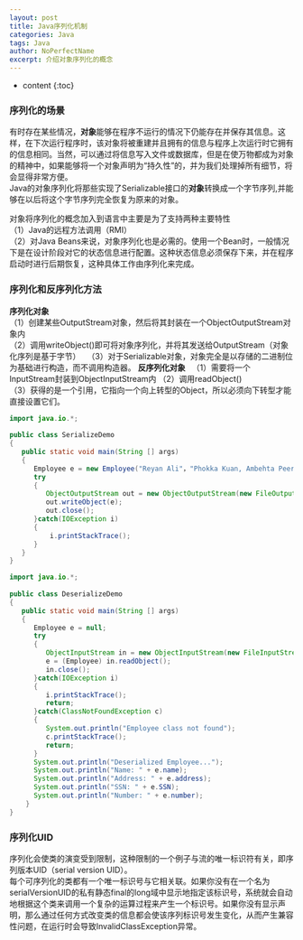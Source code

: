```yaml
---
layout: post
title: Java序列化机制
categories: Java
tags: Java
author: NoPerfectName
excerpt: 介绍对象序列化的概念
---
```


* content
{:toc}


### 序列化的场景
有时存在某些情况，**对象**能够在程序不运行的情况下仍能存在并保存其信息。这样，在下次运行程序时，该对象将被重建并且拥有的信息与程序上次运行时它拥有的信息相同。当然，可以通过将信息写入文件或数据库，但是在使万物都成为对象的精神中，如果能够将一个对象声明为“持久性”的，并为我们处理掉所有细节，将会显得非常方便。  
Java的对象序列化将那些实现了Serializable接口的**对象**转换成一个字节序列,并能够在以后将这个字节序列完全恢复为原来的对象。  

对象将序列化的概念加入到语言中主要是为了支持两种主要特性  
（1）Java的远程方法调用（RMI）  
（2）对Java Beans来说，对象序列化也是必需的。使用一个Bean时，一般情况下是在设计阶段对它的状态信息进行配置。这种状态信息必须保存下来，并在程序启动时进行后期恢复，这种具体工作由序列化来完成。  


### 序列化和反序列化方法
**序列化对象**  
（1）创建某些OutputStream对象，然后将其封装在一个ObjectOutputStream对象内  
（2）调用writeObject()即可将对象序列化，并将其发送给OutputStream（对象化序列是基于字节）  
（3）对于Serializable对象，对象完全是以存储的二进制位为基础进行构造，而不调用构造器。
**反序列化对象**  
（1）需要将一个InputStream封装到ObjectInputStream内 
（2）调用readObject()  
（3）获得的是一个引用，它指向一个向上转型的Object，所以必须向下转型才能直接设置它们。  
```java
import java.io.*;
 
public class SerializeDemo
{
   public static void main(String [] args)
   {
      Employee e = new Employee("Reyan Ali"，"Phokka Kuan, Ambehta Peer"，11122333，101);
      try
      {       
         ObjectOutputStream out = new ObjectOutputStream(new FileOutputStream("/tmp/employee.ser"));
         out.writeObject(e);
         out.close();
      }catch(IOException i)
      {
          i.printStackTrace();
      }
   }
}
```
```java
import java.io.*;
 
public class DeserializeDemo
{
   public static void main(String [] args)
   {
      Employee e = null;
      try
      {
         ObjectInputStream in = new ObjectInputStream(new FileInputStream("/tmp/employee.ser"));
         e = (Employee) in.readObject();
         in.close();
      }catch(IOException i)
      {
         i.printStackTrace();
         return;
      }catch(ClassNotFoundException c)
      {
         System.out.println("Employee class not found");
         c.printStackTrace();
         return;
      }
      System.out.println("Deserialized Employee...");
      System.out.println("Name: " + e.name);
      System.out.println("Address: " + e.address);
      System.out.println("SSN: " + e.SSN);
      System.out.println("Number: " + e.number);
    }
}
```

### 序列化UID
序列化会使类的演变受到限制，这种限制的一个例子与流的唯一标识符有关，即序列版本UID（serial version UID）。  
每个可序列化的类都有一个唯一标识号与它相关联。如果你没有在一个名为serialVersionUID的私有静态final的long域中显示地指定该标识号，系统就会自动地根据这个类来调用一个复杂的运算过程来产生一个标识号。如果你没有显示声明，那么通过任何方式改变类的信息都会使该序列标识号发生变化，从而产生兼容性问题，在运行时会导致InvalidClassException异常。
